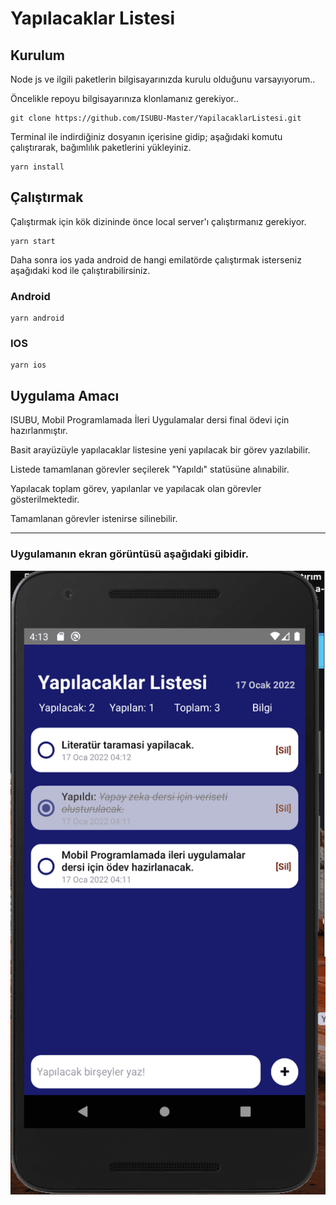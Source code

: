 # Yapılacaklar Listesi

## Kurulum

Node js ve ilgili paketlerin bilgisayarınızda kurulu olduğunu varsayıyorum..

Öncelikle repoyu bilgisayarınıza klonlamanız gerekiyor..

```
git clone https://github.com/ISUBU-Master/YapilacaklarListesi.git

```

Terminal ile indirdiğiniz dosyanın içerisine gidip; aşağıdaki komutu çalıştırarak, bağımlılık paketlerini yükleyiniz.

```
yarn install
```

## Çalıştırmak

Çalıştırmak için kök dizininde önce local server'ı çalıştırmanız gerekiyor.

```
yarn start

```

Daha sonra ios yada android de hangi emilatörde çalıştırmak isterseniz aşağıdaki kod ile çalıştırabilirsiniz.

### Android

```
yarn android
```

### IOS

```
yarn ios
```

## Uygulama Amacı

ISUBU, Mobil Programlamada İleri Uygulamalar dersi final ödevi için hazırlanmıştır.

Basit arayüzüyle yapılacaklar listesine yeni yapılacak bir görev yazılabilir.

Listede tamamlanan görevler seçilerek "Yapıldı" statüsüne alınabilir.

Yapılacak toplam görev, yapılanlar ve yapılacak olan görevler gösterilmektedir.

Tamamlanan görevler istenirse silinebilir.

---

### Uygulamanın ekran görüntüsü aşağıdaki gibidir.

![Yapılacaklar Listesi Mobil Uygulaması Ekran Görüntüsü](https://raw.githubusercontent.com/ISUBU-Master/YapilacaklarListesi/main/preview.png)
